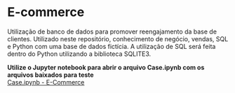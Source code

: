 # E-commerce

Utilização de banco de dados para promover reengajamento da base de clientes.
Utilizado neste repositório, conhecimento de negócio, vendas, SQL e Python com uma base de dados fictícia.
A utilização de SQL será feita dentro do Python utilizando a biblioteca SQLITE3.

<strong> Utilize o Jupyter notebook para abrir o arquivo Case.ipynb com os arquivos baixados para teste </strong><br>
<a href="https://github.com/luiz-antonio-ck/e-commerce" class="image fit">Case.ipynb - E-Commerce</a>
